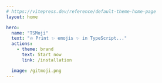 ```yaml
---
# https://vitepress.dev/reference/default-theme-home-page
layout: home

hero:
  name: "TSMoji"
  text: "🔥 Print ✨ emojis ✨ in TypeScript..."
  actions:
    - theme: brand
      text: Start now
      link: /installation

  image: /gitmoji.png
---
```


<style>
:root {
  --vp-home-hero-name-color: transparent;
  --vp-home-hero-name-background: -webkit-linear-gradient(120deg, #ffdd67 10%, #bd34fe);

  --vp-home-hero-image-background-image: linear-gradient(-45deg, #ffdd67 50%, #bd34fe);
  --vp-home-hero-image-filter: blur(44px);
}

:root img {
  border-radius: 22px;
  height: 256px;
}

@media (min-width: 640px) {
  :root {
    --vp-home-hero-image-filter: blur(56px);
  }
}

@media (min-width: 960px) {
  :root {
    --vp-home-hero-image-filter: blur(68px);
  }
}
</style>